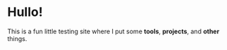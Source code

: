 <DOCTYPE html>

<html>
  <h1>Hullo!</h1>
  
  <p>This is a fun little testing site where I put some <b>tools</b>, <b>projects</b>, and <b>other</b> things. </p>

</html>
